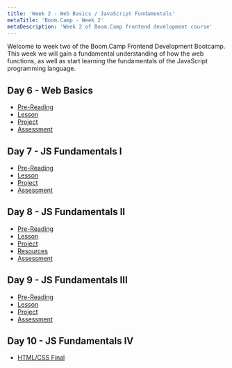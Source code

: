 ```yaml
---
title: 'Week 2 - Web Basics / JavaScript Fundamentals'
metaTitle: 'Boom.Camp - Week 2'
metaDescription: 'Week 2 of Boom.Camp frontend development course'
---
```


Welcome to week two of the Boom.Camp Frontend Development Bootcamp. This week we
will gain a fundamental understanding of how the web functions, as well as start
learning the fundamentals of the JavaScript programming language.

## Day 6 - Web Basics

- [Pre-Reading](week-2/day-6#pre-reading)
- [Lesson](week-2/day-6#lesson)
- [Project](week-2/day-6#project)
- [Assessment](week-2/day-6#assessment)

## Day 7 - JS Fundamentals I

- [Pre-Reading](week-2/day-7#pre-reading)
- [Lesson](week-2/day-7#lesson)
- [Project](week-2/day-7#project)
- [Assessment](week-2/day-7#assessment)

## Day 8 - JS Fundamentals II

- [Pre-Reading](week-2/day-8#pre-reading)
- [Lesson](week-2/day-8#lesson)
- [Project](week-2/day-8#project)
- [Resources](week-2/day-8#resources)
- [Assessment](week-2/day-8#assessment)

## Day 9 - JS Fundamentals III

- [Pre-Reading](week-2/day-9#pre-reading)
- [Lesson](week-2/day-9#lesson)
- [Project](week-2/day-9#project)
- [Assessment](week-2/day-9#assessment)

## Day 10 - JS Fundamentals IV

- [HTML/CSS Final](week-2/day-10)
